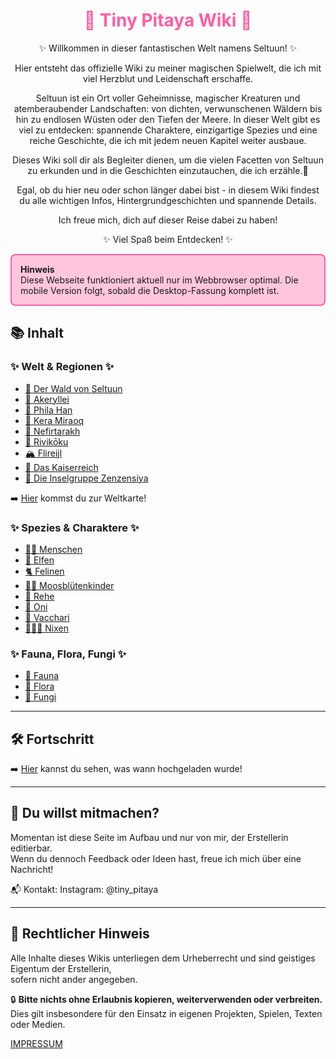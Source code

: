 
<h1 style="color:rgb(255, 94, 161); text-align: center;">🌱 Tiny Pitaya Wiki 🌱</h1>

<div style="text-align: center;">
✨ Willkommen in dieser fantastischen Welt namens Seltuun! ✨


Hier entsteht das offizielle Wiki zu meiner magischen Spielwelt, die ich mit viel Herzblut und Leidenschaft erschaffe.

Seltuun ist ein Ort voller Geheimnisse, magischer Kreaturen und atemberaubender Landschaften:
von dichten, verwunschenen Wäldern bis hin zu endlosen Wüsten oder den Tiefen der Meere. In dieser Welt gibt es viel zu entdecken:
spannende Charaktere, einzigartige Spezies und eine reiche Geschichte, die ich mit jedem neuen Kapitel weiter ausbaue.

Dieses Wiki soll dir als Begleiter dienen, um die vielen Facetten von Seltuun zu erkunden und in die Geschichten einzutauchen, die ich erzähle.🥰

Egal, ob du hier neu oder schon länger dabei bist - in diesem Wiki findest du alle wichtigen Infos, Hintergrundgeschichten und spannende Details.


Ich freue mich, dich auf dieser Reise dabei zu haben!

✨ Viel Spaß beim Entdecken! ✨


</div>

<div style="
  border:2px solid rgb(255, 94, 161);
  background-color: rgba(255, 94, 161, 0.35);
  border-radius:8px;
  padding:1em;
">
<strong>Hinweis</strong><br>
Diese Webseite funktioniert aktuell nur im Webbrowser optimal.  
Die mobile Version folgt, sobald die Desktop-Fassung komplett ist.
</div>


## 📚 Inhalt

### ✨ Welt & Regionen ✨

- [🍄 Der Wald von Seltuun](./welt/waldseltuun.md)
- [🌷 Akeryllei](./welt/akeryllei.md)
- [🌳 Phila Han](./welt/phila-han.md)
- [🌵 Kera Miraoq](./welt/kera-miraoq.md)
- [🌴 Nefirtarakh](./welt/nefirtarakh.md)
- [🌸 Rivikōku](./welt/rivikoku.md)
- [🏔️ Flireijl](./welt/flireijl.md)
- [🏰 Das Kaiserreich](./welt/kaiserreich.md)
- [🌊 Die Inselgruppe Zenzensiya](./welt/zenzensiya.md)

➡️ [Hier](./welt/wholemap.md) kommst du zur Weltkarte!

### ✨ Spezies & Charaktere ✨

- [🧙‍♀️ Menschen](./spezies/menschen.md)
- [🧝 Elfen](./spezies/elfen.md)
- [🐈 Felinen](./spezies/felinen.md)
- [👯🏻 Moosblütenkinder](./spezies/moosblutenkinder.md)
- [🦌 Rehe](./spezies/rehe.md)
- [👹 Oni](./spezies/oni.md)
- [🐄 Vacchari](./spezies/vacchari.md)
- [🧜🏻‍♀️ Nixen](./spezies/nixen.md)


### ✨ Fauna, Flora, Fungi ✨

- [🐸 Fauna](./fauna/allfaunamain.md)
- [🌱 Flora](./flora/allfloramain.md)
- [🍄 Fungi](./fungi/allfungimain.md)

---

## 🛠️ Fortschritt

➡️ [Hier](./fortschritt.md) kannst du sehen, was wann hochgeladen wurde!

---

## 🔧 Du willst mitmachen?

Momentan ist diese Seite im Aufbau und nur von mir, der Erstellerin editierbar.<br>
Wenn du dennoch Feedback oder Ideen hast, freue ich mich über eine Nachricht!

📬 Kontakt: Instagram: @tiny_pitaya

---

## 📜 Rechtlicher Hinweis

Alle Inhalte dieses Wikis unterliegen dem Urheberrecht und sind geistiges Eigentum der Erstellerin,<br>
sofern nicht ander angegeben.

🔒 **Bitte nichts ohne Erlaubnis kopieren, weiterverwenden oder verbreiten.**  
Dies gilt insbesondere für den Einsatz in eigenen Projekten, Spielen, Texten oder Medien.

[IMPRESSUM](impressum.md)
